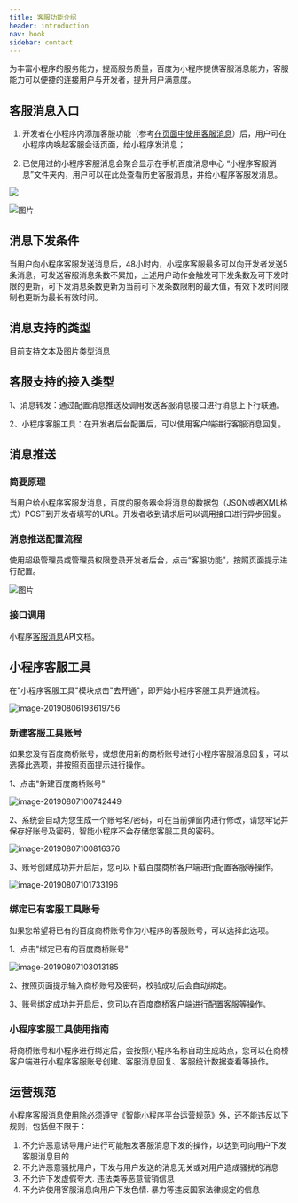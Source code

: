 ```yaml
---
title: 客服功能介绍
header: introduction
nav: book
sidebar: contact
---
```





为丰富小程序的服务能力，提高服务质量，百度为小程序提供客服消息能力，客服能力可以便捷的连接用户与开发者，提升用户满意度。

## 客服消息入口

1.   开发者在小程序内添加客服功能（参考[在页面中使用客服消息](http://smartprogram.baidu.com/docs/develop/serverapi/contact_api/#在页面中使用客服消息/)）后，用户可在小程序内唤起客服会话页面，给小程序发消息；

2.  已使用过的小程序客服消息会聚合显示在手机百度消息中心 “小程序客服消息”文件夹内，用户可以在此处查看历史客服消息，并给小程序客服发消息。

<div class="m-doc-custom-examples">
    <div class="m-doc-custom-examples-correct">
        <img src="../../img/introduction/contact/1.png">
    </div>
    <div class="m-doc-custom-examples-correct">
        <img src=" ">
    </div>    
</div>

![图片](../../img/introduction/contact/2.png)

   

## 消息下发条件

当用户向小程序客服发送消息后，48小时内，小程序客服最多可以向开发者发送5条消息，可发送客服消息条数不累加，上述用户动作会触发可下发条数及可下发时限的更新，可下发消息条数更新为当前可下发条数限制的最大值，有效下发时间限制也更新为最长有效时间。

 

## 消息支持的类型

目前支持文本及图片类型消息



## 客服支持的接入类型

 

1、消息转发：通过配置消息推送及调用发送客服消息接口进行消息上下行联通。

2、小程序客服工具：在开发者后台配置后，可以使用客户端进行客服消息回复。

## 消息推送

### **简要原理** 

当用户给小程序客服发消息，百度的服务器会将消息的数据包（JSON或者XML格式）POST到开发者填写的URL。开发者收到请求后可以调用接口进行异步回复。

### **消息推送配置流程** 

使用超级管理员或管理员权限登录开发者后台，点击“客服功能”，按照页面提示进行配置。

![图片](https://smartprogram.baidu.com/docs/img/introduction/contact/3.jpg)

### **接口调用** 

小程序[客服消息](http://smartprogram.baidu.com/docs/develop/serverapi/contact_api/)API文档。

## 小程序客服工具

在"小程序客服工具"模块点击"去开通"，即开始小程序客服工具开通流程。

![image-20190806193619756](../../img/introduction/contact/小程序客服工具图1.png)



### 新建客服工具账号

如果您没有百度商桥账号，或想使用新的商桥账号进行小程序客服消息回复，可以选择此选项，并按照页面提示进行操作。

1、点击"新建百度商桥账号"

![image-20190807100742449](../../img/introduction/contact/小程序客服工具图2.png)



2、系统会自动为您生成一个账号名/密码，可在当前弹窗内进行修改，请您牢记并保存好账号及密码，智能小程序不会存储您客服工具的密码。

![image-20190807100816376](../../img/introduction/contact/小程序客服工具图3.png)



3、账号创建成功并开启后，您可以下载百度商桥客户端进行配置客服等操作。

![image-20190807101733196](../../img/introduction/contact/小程序客服工具图4.png)

### 绑定已有客服工具账号

如果您希望将已有的百度商桥账号作为小程序的客服账号，可以选择此选项。

1、点击"绑定已有的百度商桥账号"

![image-20190807103013185](../../img/introduction/contact/小程序客服工具图5.png)



2、按照页面提示输入商桥账号及密码，校验成功后会自动绑定。

3、账号绑定成功并开启后，您可以在百度商桥客户端进行配置客服等操作。



### 小程序客服工具使用指南

将商桥账号和小程序进行绑定后，会按照小程序名称自动生成站点，您可以在商桥客户端进行小程序客服账号创建、客服消息回复、客服统计数据查看等操作。

## **运营规范**

小程序客服消息使用除必须遵守《智能小程序平台运营规范》外，还不能违反以下规则，包括但不限于：

1. 不允许恶意诱导用户进行可能触发客服消息下发的操作，以达到可向用户下发客服消息目的
2. 不允许恶意骚扰用户，下发与用户发送的消息无关或对用户造成骚扰的消息
3. 不允许下发虚假夸大. 违法类等恶意营销信息
4. 不允许使用客服消息向用户下发色情. 暴力等违反国家法律规定的信息

